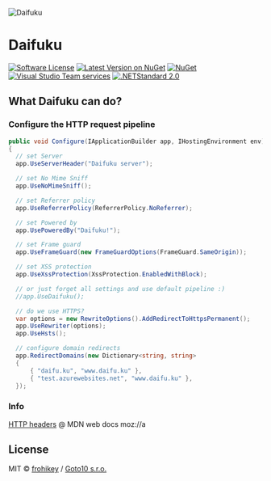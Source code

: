 ![Daifuku](https://raw.githubusercontent.com/goto10hq/Daifuku/master/daifuku-icon.png)

# Daifuku

[![Software License](https://img.shields.io/badge/license-MIT-brightgreen.svg?style=flat-square)](LICENSE.md)
[![Latest Version on NuGet](https://img.shields.io/nuget/v/Daifuku.svg?style=flat-square)](https://www.nuget.org/packages/Daifuku/)
[![NuGet](https://img.shields.io/nuget/dt/Daifuku.svg?style=flat-square)](https://www.nuget.org/packages/Daifuku/)
[![Visual Studio Team services](https://img.shields.io/vso/build/frohikey/c3964e53-4bf3-417a-a96e-661031ef862f/124.svg?style=flat-square)](https://github.com/goto10hq/Daifuku)
[![.NETStandard 2.0](https://img.shields.io/badge/.NETStandard-2.0-blue.svg)](https://github.com/dotnet/standard/blob/master/docs/versions/netstandard2.0.md)

## What Daifuku can do?

### Configure the HTTP request pipeline

```csharp
public void Configure(IApplicationBuilder app, IHostingEnvironment env)
{
  // set Server
  app.UseServerHeader("Daifuku server");

  // set No Mime Sniff
  app.UseNoMimeSniff();

  // set Referrer policy
  app.UseReferrerPolicy(ReferrerPolicy.NoReferrer);

  // set Powered by
  app.UsePoweredBy("Daifuku!");

  // set Frame guard
  app.UseFrameGuard(new FrameGuardOptions(FrameGuard.SameOrigin));

  // set XSS protection
  app.UseXssProtection(XssProtection.EnabledWithBlock);

  // or just forget all settings and use default pipeline :)
  //app.UseDaifuku();

  // do we use HTTPS?
  var options = new RewriteOptions().AddRedirectToHttpsPermanent();
  app.UseRewriter(options);
  app.UseHsts();

  // configure domain redirects
  app.RedirectDomains(new Dictionary<string, string>
  {
      { "daifu.ku", "www.daifu.ku" },
      { "test.azurewebsites.net", "www.daifu.ku" },
  });
```

### Info

[HTTP headers](https://developer.mozilla.org/en-US/docs/Web/HTTP/Headers) @ MDN web docs moz://a

## License

MIT © [frohikey](http://frohikey.com) / [Goto10 s.r.o.](http://www.goto10.cz)
